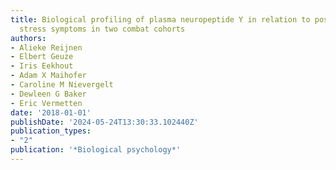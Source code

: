```yaml
---
title: Biological profiling of plasma neuropeptide Y in relation to posttraumatic
  stress symptoms in two combat cohorts
authors:
- Alieke Reijnen
- Elbert Geuze
- Iris Eekhout
- Adam X Maihofer
- Caroline M Nievergelt
- Dewleen G Baker
- Eric Vermetten
date: '2018-01-01'
publishDate: '2024-05-24T13:30:33.102440Z'
publication_types:
- "2"
publication: '*Biological psychology*'
---
```

